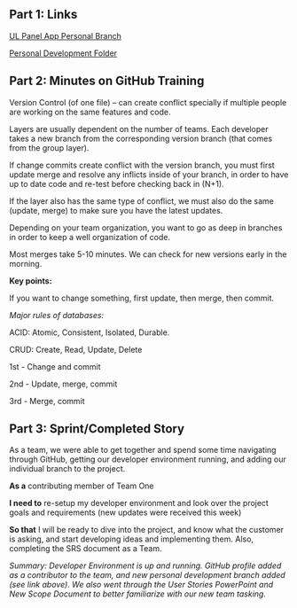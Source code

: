 ## Part 1: Links

[UL Panel App Personal Branch](https://github.com/ibex-controls/ul-panel-app/tree/byui-team1-dev-hector)

[Personal Development Folder](https://github.com/mendozahector/github-personal-development)

## Part 2: Minutes on GitHub Training

Version Control (of one file) – can create conflict specially if multiple people are working on the same features and code.

Layers are usually dependent on the number of teams.
Each developer takes a new branch from the corresponding version branch (that comes from the group layer).

If change commits create conflict with the version branch, you must first update merge and resolve any inflicts inside of your branch, in order to have up to date code and re-test before checking back in (N+1).

If the layer also has the same type of conflict, we must also do the same (update, merge) to make sure you have the latest updates.

Depending on your team organization, you want to go as deep in branches in order to keep a well organization of code.

Most merges take 5-10 minutes. We can check for new versions early in the morning.

**Key points:**

If you want to change something, first update, then merge, then commit.

_Major rules of databases:_

ACID: Atomic, Consistent, Isolated, Durable.

CRUD: Create, Read, Update, Delete

1st - Change and commit

2nd - Update, merge, commit

3rd - Merge, commit

## Part 3: Sprint/Completed Story

As a team, we were able to get together and spend some time navigating through GitHub, getting our developer environment running, and adding our individual branch to the project.

**As a** contributing member of Team One

**I need to** re-setup my developer environment and look over the project goals and requirements (new updates were received this week)

**So that** I will be ready to dive into the project, and know what the customer is asking, and start developing ideas and implementing them. Also, completing the SRS document as a Team.

_Summary: Developer Environment is up and running. GitHub profile added as a contributor to the team, and new personal development branch added (see link above). We also went through the User Stories PowerPoint and New Scope Document to better familiarize with our new team tasking._
